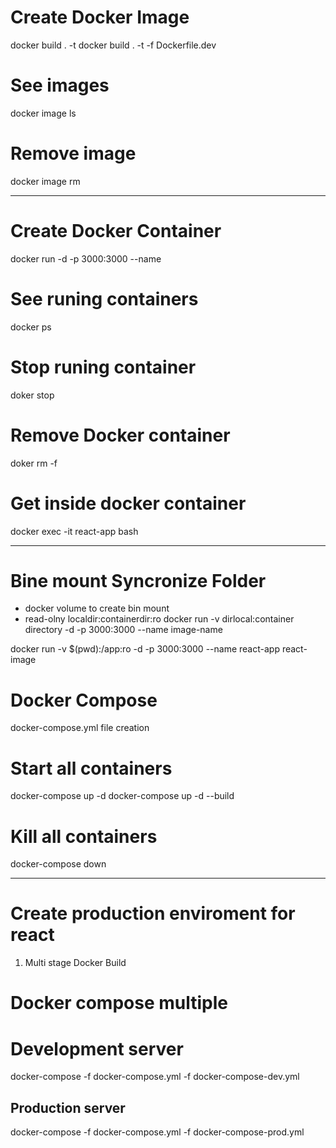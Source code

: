 # Create Docker Image

docker build . -t <image-name>
docker build . -t <image-name> -f Dockerfile.dev

# See images

docker image ls

# Remove image

docker image rm <ID>

---

# Create Docker Container

docker run -d -p 3000:3000 --name <container-name> <image-name>

# See runing containers

docker ps

# Stop runing container

doker stop <container-name>

# Remove Docker container

doker rm <container-name> -f

# Get inside docker container

docker exec -it react-app bash

---

# Bine mount Syncronize Folder

- docker volume to create bin mount
- read-olny localdir:containerdir:ro
  docker run -v dirlocal:container directory -d -p 3000:3000 --name image-name

docker run -v $(pwd):/app:ro -d -p 3000:3000 --name react-app react-image

# Docker Compose

docker-compose.yml file creation

# Start all containers

docker-compose up -d
docker-compose up -d --build

# Kill all containers

docker-compose down

---

# Create production enviroment for react

1. Multi stage Docker Build

# Docker compose multiple

# Development server

docker-compose -f docker-compose.yml -f docker-compose-dev.yml

## Production server

docker-compose -f docker-compose.yml -f docker-compose-prod.yml
